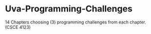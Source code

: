 # Uva-Programming-Challenges
14 Chapters choosing (3) programming challenges from each chapter. (CSCE 4123)
